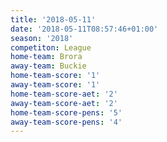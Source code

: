 ```yaml
---
title: '2018-05-11'
date: '2018-05-11T08:57:46+01:00'
season: '2018'
competiton: League
home-team: Brora
away-team: Buckie
home-team-score: '1'
away-team-score: '1'
home-team-score-aet: '2'
away-team-score-aet: '2'
home-team-score-pens: '5'
away-team-score-pens: '4'
---
```



